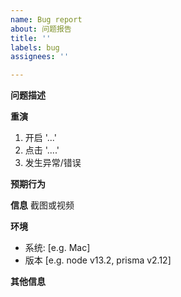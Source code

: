 ```yaml
---
name: Bug report
about: 问题报告
title: ''
labels: bug
assignees: ''

---
```


**问题描述**

**重演**
1. 开启 '...'
2. 点击 '....'
3. 发生异常/错误

**预期行为**

**信息**
截图或视频

**环境**
 - 系统: [e.g. Mac]
 - 版本 [e.g. node v13.2, prisma v2.12]

**其他信息**
